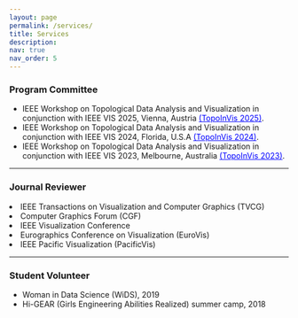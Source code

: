 ```yaml
---
layout: page
permalink: /services/
title: Services
description: 
nav: true
nav_order: 5
---
```



<h3>Program Committee</h3>
<ul>
<li>IEEE Workshop on Topological Data Analysis and Visualization in conjunction with IEEE VIS 2025, Vienna, Austria <a href='https://topoinvis-workshop.github.io/2025/' style="color: blue">(TopoInVis 2025)</a>.</li>
<li>IEEE Workshop on Topological Data Analysis and Visualization in conjunction with IEEE VIS 2024, Florida, U.S.A  <a href='https://topoinvis-workshop.github.io/2024/' style="color: blue">(TopoInVis 2024)</a>.</li>
<li>IEEE Workshop on Topological Data Analysis and Visualization in conjunction with IEEE VIS 2023, Melbourne, Australia  <a href='https://topoinvis-workshop.github.io/2023/' style="color: blue">(TopoInVis 2023)</a>.</li>
</ul>
<hr />

<h3>Journal Reviewer</h3>
<li>IEEE Transactions on Visualization and Computer Graphics (TVCG)</li>
<li>Computer Graphics Forum (CGF)</li>
<li>IEEE Visualization Conference</li>
<li>Eurographics Conference on Visualization (EuroVis)</li>
<li>IEEE Pacific Visualization (PacificVis)</li>
<hr />

<h3>Student Volunteer</h3>
<ul>
<li> Woman in Data Science (WiDS), 2019</li>
<li>Hi-GEAR (Girls Engineering Abilities Realized) summer camp, 2018</li>
</ul>
